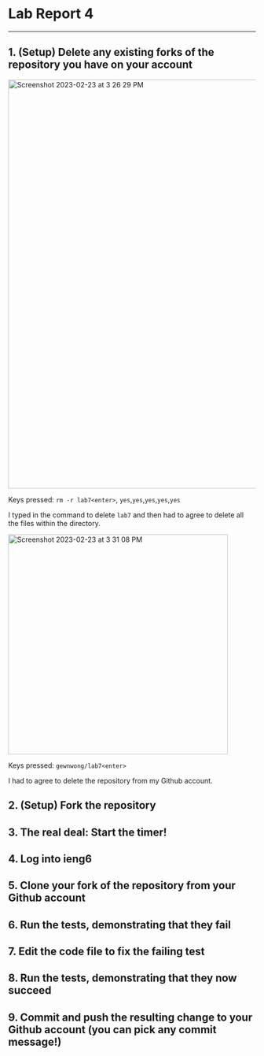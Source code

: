 # Lab Report 4

---

## 1. (Setup) Delete any existing forks of the repository you have on your account
<img width="831" alt="Screenshot 2023-02-23 at 3 26 29 PM" src="https://user-images.githubusercontent.com/122576781/221054340-687d2fab-900b-4d5a-9ece-72fcfa70f086.png">

Keys pressed: ```rm -r lab7<enter>```, ```yes```,```yes```,```yes```,```yes```,```yes```

I typed in the command to delete ```lab7``` and then had to agree to delete all the files within the directory. 

<img width="447" alt="Screenshot 2023-02-23 at 3 31 08 PM" src="https://user-images.githubusercontent.com/122576781/221054999-c729fe64-76d0-4069-8d92-7fd90ed395ee.png">

Keys pressed: ```gewnwong/lab7<enter>```

I had to agree to delete the repository from my Github account. 

## 2. (Setup) Fork the repository



## 3. The real deal: Start the timer!



## 4. Log into ieng6



## 5. Clone your fork of the repository from your Github account



## 6. Run the tests, demonstrating that they fail



## 7. Edit the code file to fix the failing test



## 8. Run the tests, demonstrating that they now succeed



## 9. Commit and push the resulting change to your Github account (you can pick any commit message!)


